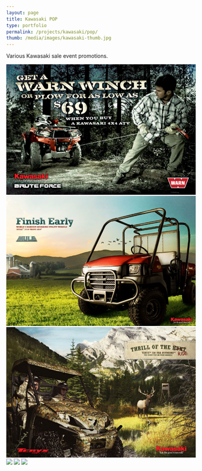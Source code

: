 ```yaml
---
layout: page
title: Kawasaki POP
type: portfolio
permalink: /projects/kawasaki/pop/
thumb: /media/images/kawasaki-thumb.jpg
---
```


Various Kawasaki sale event promotions.

![](/media/images/kawasaki1.jpg)
![](/media/images/kawasaki2.jpg)
![](/media/images/kawasaki3.jpg)
![](/media/images/kawasaki4.jpg)
![](/media/images/kawasaki5.jpg)
![](/media/images/kawasaki6.jpg)